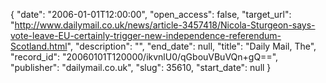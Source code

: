 {
  "date": "2006-01-01T12:00:00", 
  "open_access": false, 
  "target_url": "http://www.dailymail.co.uk/news/article-3457418/Nicola-Sturgeon-says-vote-leave-EU-certainly-trigger-new-independence-referendum-Scotland.html", 
  "description": "", 
  "end_date": null, 
  "title": "Daily Mail, The", 
  "record_id": "20060101T120000/ikvnlU0/qGbouVBuVQn+gQ==", 
  "publisher": "dailymail.co.uk", 
  "slug": 35610, 
  "start_date": null
}


